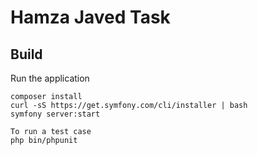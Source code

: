 # Hamza Javed Task

## Build 



Run the application

```
composer install 
curl -sS https://get.symfony.com/cli/installer | bash
symfony server:start

To run a test case
php bin/phpunit

```


